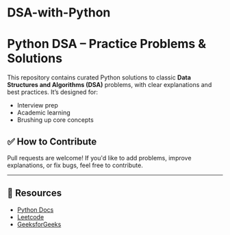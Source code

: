 # DSA-with-Python

# Python DSA – Practice Problems & Solutions

This repository contains curated Python solutions to classic **Data Structures and Algorithms (DSA)** problems, with clear explanations and best practices. It’s designed for:
- Interview prep
- Academic learning
- Brushing up core concepts

## ✅ How to Contribute

Pull requests are welcome! If you'd like to add problems, improve explanations, or fix bugs, feel free to contribute.

---

## 🧠 Resources
- [Python Docs](https://docs.python.org/3/)
- [Leetcode](https://leetcode.com/)
- [GeeksforGeeks](https://www.geeksforgeeks.org/)
